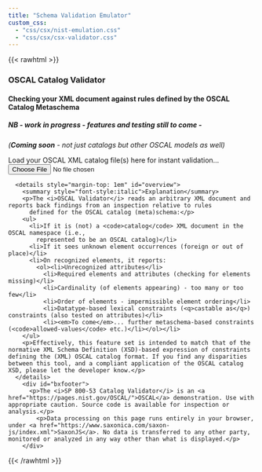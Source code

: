 ```yaml
---
title: "Schema Validation Emulator"
custom_css:
  - "css/csx/nist-emulation.css"
  - "css/csx/csx-validator.css"
---
```


{{< rawhtml >}}
        <script type="text/javascript" src="../lib/Saxon-JS-2.2/SaxonJS2.js"> </script>
        <script xml:space="preserve">

    function validateFiles(fileSet) {
      for (const eachFile of fileSet) {
        let frdr = new FileReader();
        frdr.onload = function () {
          SaxonJS.transform({
            sourceText: frdr.result,
            stylesheetLocation: "apply-validator.sef.json",
            initialTemplate: "validate-catalog",
            stylesheetParams: {
              "fileName": eachFile.name
            }
          },"async")
        }
        frdr.readAsText(eachFile);
      }
    }
    
</script>
        <div id="bxheader">
          <h3 id="page-title" onclick="void(0)">OSCAL Catalog Validator</h3>
          <h4>Checking your XML document against rules defined by the OSCAL Catalog Metaschema</h4>
          <h5>NB - work in progress - features and testing still to come -</h5>
          <p style="font-style:italic">(<b>Coming soon</b> - not just catalogs but other OSCAL models as well)</p></div>
      <div id="bxbody">
            <!--<p>body</p>-->
        </div>
      <div id="bxhelp">
          <p>Load your OSCAL XML catalog file(s) here for instant validation... <input
                type="file" accept=".xml,text/xml"
                id="loadfileInput" name="loadfileInput" title="Drop XML"
                onchange="validateFiles(this.files)" /></p>
        </div>
      
      <details style="margin-top: 1em" id="overview">
        <summary style="font-style:italic">Explanation</summary>
        <p>The <i>OSCAL Validator</i> reads an arbitrary XML document and reports back findings from an inspection relative to rules
          defined for the OSCAL catalog (meta)schema:</p>
        <ul>
          <li>If it is (not) a <code>catalog</code> XML document in the OSCAL namespace (i.e.,
            represented to be an OSCAL catalog)</li>
          <li>If it sees unknown element occurrences (foreign or out of place)</li>
          <li>On recognized elements, it reports:
            <ol><li>Unrecognized attributes</li>
              <li>Required elements and attributes (checking for elements missing)</li>
              <li>Cardinality (of elements appearing) - too many or too few</li>
              <li>Order of elements - impermissible element ordering</li>
              <li>Datatype-based lexical constraints (<q>castable as</q>) constraints (also tested on attributes)</li>
              <li><em>To come</em>... further metaschema-based constraints (<code>allowed-values</code> etc.)</li></ol></li>
        </ul>
        <p>Effectively, this feature set is intended to match that of the normative XML Schema Definition (XSD)-based expression of constraints defining the (XML) OSCAL catalog format. If you find any disparities between this tool, and a compliant application of the OSCAL catalog XSD, please let the developer know.</p>
      </details>
        <div id="bxfooter">
          <p>The <i>SP 800-53 Catalog Validator</i> is an <a href="https://pages.nist.gov/OSCAL/">OSCAL</a> demonstration. Use with appropriate caution. Source code is available for inspection or analysis.</p>
            <p>Data processing on this page runs entirely in your browser, under <a href="https://www.saxonica.com/saxon-js/index.xml">SaxonJS</a>. No data is transferred to any other party, monitored or analyzed in any way other than what is displayed.</p>
        </div>

{{< /rawhtml >}}
